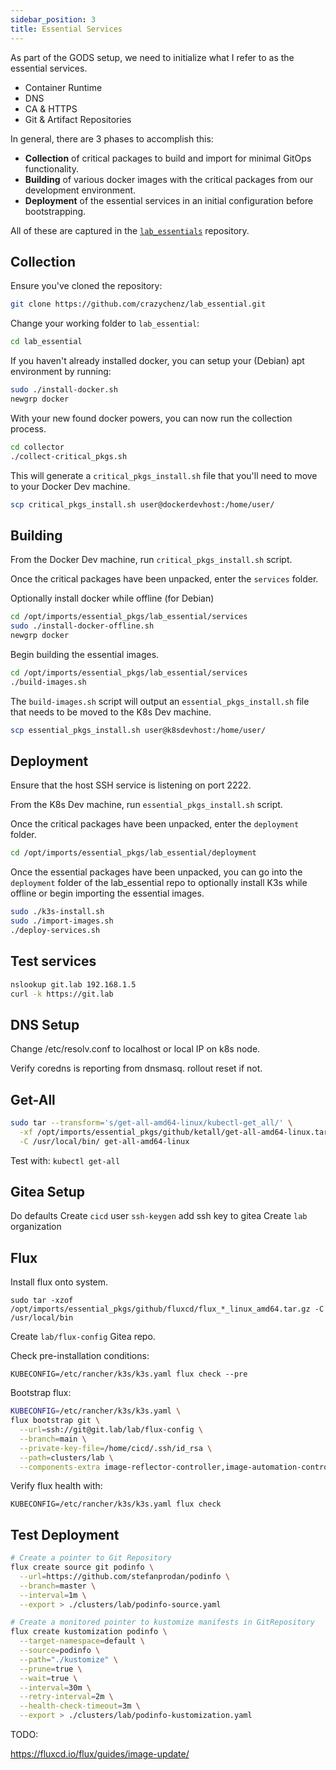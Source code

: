 ```yaml
---
sidebar_position: 3
title: Essential Services
---
```


As part of the GODS setup, we need to initialize what I refer to as the essential services.

- Container Runtime
- DNS
- CA & HTTPS
- Git & Artifact Repositories

In general, there are 3 phases to accomplish this:

- **Collection** of critical packages to build and import for minimal GitOps functionality.
- **Building** of various docker images with the critical packages from our development environment.
- **Deployment** of the essential services in an initial configuration before bootstrapping.

All of these are captured in the [`lab_essentials`](https://github.com/crazychenz/lab_essential) repository.

## Collection

Ensure you've cloned the repository:

```sh
git clone https://github.com/crazychenz/lab_essential.git
```

Change your working folder to `lab_essential`:

```sh
cd lab_essential
```

If you haven't already installed docker, you can setup your (Debian) apt environment by running:

```sh
sudo ./install-docker.sh
newgrp docker
```

With your new found docker powers, you can now run the collection process.

```sh
cd collector
./collect-critical_pkgs.sh
```

This will generate a `critical_pkgs_install.sh` file that you'll need to move to your Docker Dev machine.

```sh
scp critical_pkgs_install.sh user@dockerdevhost:/home/user/
```

## Building

From the Docker Dev machine, run `critical_pkgs_install.sh` script.

Once the critical packages have been unpacked, enter the `services` folder.

Optionally install docker while offline (for Debian)

```sh
cd /opt/imports/essential_pkgs/lab_essential/services
sudo ./install-docker-offline.sh
newgrp docker
```

Begin building the essential images.

```sh
cd /opt/imports/essential_pkgs/lab_essential/services
./build-images.sh
```

The `build-images.sh` script will output an `essential_pkgs_install.sh` file that needs to be moved to the K8s Dev machine.

```sh
scp essential_pkgs_install.sh user@k8sdevhost:/home/user/
```

## Deployment

Ensure that the host SSH service is listening on port 2222.

From the K8s Dev machine, run `essential_pkgs_install.sh` script.

Once the critical packages have been unpacked, enter the `deployment` folder.

```sh
cd /opt/imports/essential_pkgs/lab_essential/deployment
```

Once the essential packages have been unpacked, you can go into the `deployment` folder of the lab_essential repo to optionally install K3s while offline or begin importing the essential images.

<!-- TODO: Finish these scripts. -->

```sh
sudo ./k3s-install.sh
sudo ./import-images.sh
./deploy-services.sh
```

## Test services

```sh
nslookup git.lab 192.168.1.5
curl -k https://git.lab
```

## DNS Setup

Change /etc/resolv.conf to localhost or local IP on k8s node.

Verify coredns is reporting from dnsmasq. rollout reset if not.

## Get-All

```sh
sudo tar --transform='s/get-all-amd64-linux/kubectl-get_all/' \
  -xf /opt/imports/essential_pkgs/github/ketall/get-all-amd64-linux.tar.gz \
  -C /usr/local/bin/ get-all-amd64-linux
```

Test with: `kubectl get-all`

## Gitea Setup

Do defaults
Create `cicd` user
`ssh-keygen`
add ssh key to gitea
Create `lab` organization

## Flux

Install flux onto system.

`sudo tar -xzof /opt/imports/essential_pkgs/github/fluxcd/flux_*_linux_amd64.tar.gz -C /usr/local/bin`

Create `lab/flux-config` Gitea repo.

Check pre-installation conditions:

`KUBECONFIG=/etc/rancher/k3s/k3s.yaml flux check --pre`

Bootstrap flux:

```sh
KUBECONFIG=/etc/rancher/k3s/k3s.yaml \
flux bootstrap git \
  --url=ssh://git@git.lab/lab/flux-config \
  --branch=main \
  --private-key-file=/home/cicd/.ssh/id_rsa \
  --path=clusters/lab \
  --components-extra image-reflector-controller,image-automation-controller
```

Verify flux health with:

`KUBECONFIG=/etc/rancher/k3s/k3s.yaml flux check`

## Test Deployment

```sh
# Create a pointer to Git Repository
flux create source git podinfo \
  --url=https://github.com/stefanprodan/podinfo \
  --branch=master \
  --interval=1m \
  --export > ./clusters/lab/podinfo-source.yaml
```

```sh
# Create a monitored pointer to kustomize manifests in GitRepository
flux create kustomization podinfo \
  --target-namespace=default \
  --source=podinfo \
  --path="./kustomize" \
  --prune=true \
  --wait=true \
  --interval=30m \
  --retry-interval=2m \
  --health-check-timeout=3m \
  --export > ./clusters/lab/podinfo-kustomization.yaml
```

TODO:

https://fluxcd.io/flux/guides/image-update/
